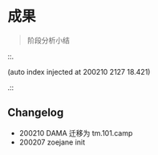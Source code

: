 # 成果
> 阶段分析小结

::.



(auto index injected at 200210 2127 18.421) 

.::



## Changelog

- 200210 DAMA 迁移为 tm.101.camp
- 200207 zoejane init
